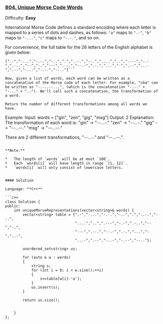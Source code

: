 ### [804\. Unique Morse Code Words](https://leetcode.com/problems/unique-morse-code-words/)

Difficulty: **Easy**


International Morse Code defines a standard encoding where each letter is mapped to a series of dots and dashes, as follows: `"a"` maps to `".-"`, `"b"` maps to `"-..."`, `"c"` maps to `"-.-."`, and so on.

For convenience, the full table for the 26 letters of the English alphabet is given below:

```
[".-","-...","-.-.","-..",".","..-.","--.","....","..",".---","-.-",".-..","--","-.","---",".--.","--.-",".-.","...","-","..-","...-",".--","-..-","-.--","--.."]```

Now, given a list of words, each word can be written as a concatenation of the Morse code of each letter. For example, "cba" can be written as "-.-..--...", (which is the concatenation "-.-." + "-..." + ".-"). We'll call such a concatenation, the transformation of a word.

Return the number of different transformations among all words we have.

```
Example:
Input: words = ["gin", "zen", "gig", "msg"]
Output: 2
Explanation:
The transformation of each word is:
"gin" -> "--...-."
"zen" -> "--...-."
"gig" -> "--...--."
"msg" -> "--...--."

There are 2 different transformations, "--...-." and "--...--.".
```

**Note:**

*   The length of `words` will be at most `100`.
*   Each `words[i]` will have length in range `[1, 12]`.
*   `words[i]` will only consist of lowercase letters.


#### Solution

Language: **C++**

```c++
class Solution {
public:
    int uniqueMorseRepresentations(vector<string>& words) {
        vector<string> table = {".-","-...","-.-.","-..",".","..-.","--.",
                                "....","..",".---","-.-",".-..","--","-.",
                                "---",".--.","--.-",".-.","...","-","..-",
                                "...-",".--","-..-","-.--","--.."};
        
        unordered_set<string> us;
        
        for (auto & w : words)
        {
            string s;
            for (int i = 0; i < w.size();++i)
            {
                s+=table[w[i]-'a'];
            }
            us.insert(s);
        }
        
        return us.size();
        
        
    }
};
```
